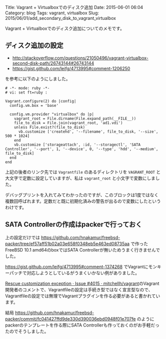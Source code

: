 Title: Vagrant + Virtualboxでのディスク追加
Date: 2015-06-01 06:04
Category: blog
Tags: vagrant, virtualbox
Slug: 2015/06/01/add_secondary_disk_to_vagrant_virtualbox

Vagrant + Virtualboxでのディスク追加についてのメモです。

## ディスク追加の設定

* http://stackoverflow.com/questions/21050496/vagrant-virtualbox-second-disk-path/26743144#26743144
* https://gist.github.com/leifg/4713995#comment-1206250

を参考に以下のようにしました。

```
# -*- mode: ruby -*-
# vi: set ft=ruby :

Vagrant.configure(2) do |config|
  config.vm.box = 'base'

  config.vm.provider "virtualbox" do |p|
    vagrant_root = File.dirname(File.expand_path(__FILE__))
    file_to_disk = File.join(vagrant_root, 'ad1.vdi')
    unless File.exist?(file_to_disk)
      vb.customize ['createhd', '--filename', file_to_disk, '--size', 500 * 1024]
    end
    vb.customize ['storageattach', :id, '--storagectl', 'SATA Controller', '--port', 1, '--device', 0, '--type', 'hdd', '--medium', file_to_disk]
  end
end
```

上記の後者のリンク先では `Vagrantfile` のあるディレクトリを `VAGRANT_ROOT` と大文字で定数に設定していますが、私は `vagrant_root` と小文字で変数にしました。

デバッグプリントを入れてみてわかったのですが、このブロックは1度ではなく複数回呼ばれます。定数だと既に初期化済みの警告が出るので変数にしたというわけです。

## SATA Controllerの作成はpackerで行っておく

上の設定だけでは https://github.com/hnakamur/freebsd-packer/tree/ef57aff51b02a03e658f0348eb5e463ed08735aa で作ったFreeBSD 10.1 amd64のboxではSATA Controllerが無いためうまく行きませんでした。

https://gist.github.com/leifg/4713995#comment-1374268 でVagrantにモンキーパッチで対応しようとしているがうまくいかない例がありました。

[Rescue customization exception · Issue #4015 · mitchellh/vagrant](https://github.com/mitchellh/vagrant/issues/4015#issuecomment-45930125)のVagrant開発者のコメントで、Vagrantfileの設定は手続き型ではなく宣言型なので、Vagrantfileの設定では無理でVagrantプラグインを作る必要があると書かれています。

結局 https://github.com/hnakamur/freebsd-packer/commit/fc041427ffd9de330d390036ebd0948f01e707fe のようにpackerのテンプレートを作る際にSATA Controllerも作っておくのがお手軽だったのでそうしました。
